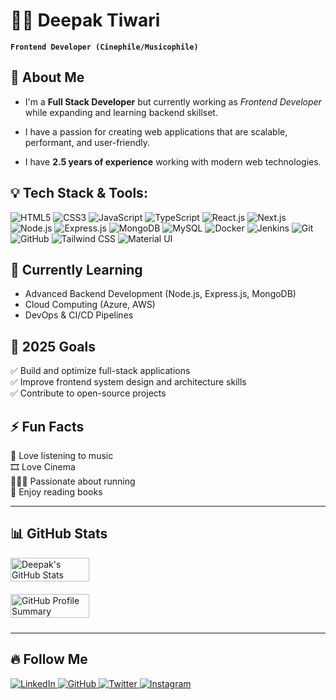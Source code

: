 # 🧑‍💻 Deepak Tiwari 

**`Frontend Developer (Cinephile/Musicophile)`**

## 🚀 About Me

- I'm a **Full Stack Developer** but currently working as _Frontend Developer_ while expanding and learning backend skillset.

- I have a passion for creating web applications that are scalable, performant, and user-friendly.

- I have **2.5 years of experience**  working with modern web technologies.



## 💡 Tech Stack & Tools:

![HTML5](https://img.shields.io/badge/HTML5-E34F26?style=for-the-badge&logo=html5&logoColor=white)
![CSS3](https://img.shields.io/badge/CSS3-1572B6?style=for-the-badge&logo=css3&logoColor=white)
![JavaScript](https://img.shields.io/badge/JavaScript-F7DF1E?style=for-the-badge&logo=javascript&logoColor=black)
![TypeScript](https://img.shields.io/badge/TypeScript-3178C6?style=for-the-badge&logo=typescript&logoColor=white)
![React.js](https://img.shields.io/badge/React-20232A?style=for-the-badge&logo=react&logoColor=61DAFB)
![Next.js](https://img.shields.io/badge/Next.js-000000?style=for-the-badge&logo=next.js&logoColor=white)
![Node.js](https://img.shields.io/badge/Node.js-43853D?style=for-the-badge&logo=node.js&logoColor=white)
![Express.js](https://img.shields.io/badge/Express.js-000000?style=for-the-badge&logo=express&logoColor=white)
![MongoDB](https://img.shields.io/badge/MongoDB-4EA94B?style=for-the-badge&logo=mongodb&logoColor=white)
![MySQL](https://img.shields.io/badge/MySQL-4479A1?style=for-the-badge&logo=mysql&logoColor=white)
![Docker](https://img.shields.io/badge/Docker-2496ED?style=for-the-badge&logo=docker&logoColor=white)
![Jenkins](https://img.shields.io/badge/Jenkins-D24939?style=for-the-badge&logo=jenkins&logoColor=white)
![Git](https://img.shields.io/badge/Git-F05032?style=for-the-badge&logo=git&logoColor=white)
![GitHub](https://img.shields.io/badge/GitHub-181717?style=for-the-badge&logo=github&logoColor=white)
![Tailwind CSS](https://img.shields.io/badge/TailwindCSS-38B2AC?style=for-the-badge&logo=tailwind-css&logoColor=white)
![Material UI](https://img.shields.io/badge/MaterialUI-007FFF?style=for-the-badge&logo=mui&logoColor=white)


## 🌱 Currently Learning
- Advanced Backend Development (Node.js, Express.js, MongoDB)
- Cloud Computing (Azure, AWS)
- DevOps & CI/CD Pipelines

## 🎯 2025 Goals
✅ Build and optimize full-stack applications <br>
✅ Improve frontend system design and architecture skills <br>
✅ Contribute to open-source projects

## ⚡ Fun Facts
🎵 Love listening to music  
🎞️ Love Cinema  
🏃‍♀️‍➡️ Passionate about running  
📖 Enjoy reading books  

---
## 📊 GitHub Stats

<p align="left" style="display: flex; flex-direction: column; gap: 10px;">
  <img src="https://github-readme-stats.vercel.app/api?username=deepak-tiwarrri&show_icons=true&theme=tokyonight&count_private=true" alt="Deepak's GitHub Stats" width="50%" height="auto" style="margin-bottom: 10px;" />
  <img src="https://github-profile-summary-cards.vercel.app/api/cards/profile-details?username=deepak-tiwarrri&theme=tokyonight" alt="GitHub Profile Summary" width="50%" height="auto" style="margin-bottom: 10px;" />

</p>

---

## 🔥 Follow Me

<p align="left">
  <a href="https://www.linkedin.com/in/deepak-tiwarrri/">
    <img src="https://img.shields.io/badge/LinkedIn-0A66C2?style=flat&logo=linkedin&logoColor=white" alt="LinkedIn" />
  </a>
  <a href="https://github.com/deepak-tiwarrri">
    <img src="https://img.shields.io/badge/GitHub-181717?style=flat&logo=github&logoColor=white" alt="GitHub" />
  </a>
  <a href="https://x.com/deepak_tiwarrri">
    <img src="https://img.shields.io/badge/Twitter-1DA1F2?style=flat&logo=twitter&logoColor=white" alt="Twitter" />
  </a>
  <a href="https://www.instagram.com/deepak_tiwarrri/">
    <img src="https://img.shields.io/badge/Instagram-E4405F?style=flat&logo=instagram&logoColor=white" alt="Instagram" />
  </a>
</p>
